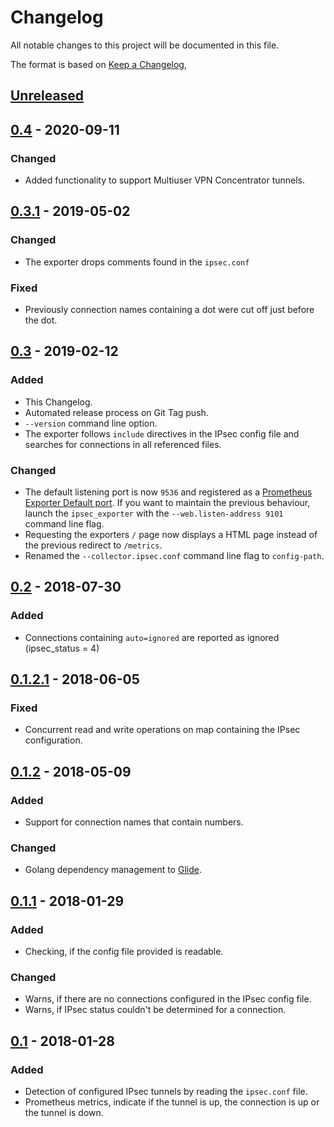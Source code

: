 # Changelog
All notable changes to this project will be documented in this file.

The format is based on [Keep a Changelog](https://keepachangelog.com/en/1.0.0/),

## [Unreleased]

## [0.4](https://github.com/alvesjc/ipsec_exporter/tree/V0.4) - 2020-09-11
### Changed
- Added functionality to support Multiuser VPN Concentrator tunnels.

## [0.3.1](https://github.com/dennisstritzke/ipsec_exporter/releases/tag/v0.3) - 2019-05-02
### Changed
- The exporter drops comments found in the `ipsec.conf`

### Fixed
- Previously connection names containing a dot were cut off just before the dot.

## [0.3](https://github.com/dennisstritzke/ipsec_exporter/releases/tag/v0.3) - 2019-02-12
### Added
- This Changelog.
- Automated release process on Git Tag push.
- `--version` command line option.
- The exporter follows `include` directives in the IPsec config file and searches for connections in all referenced
  files.

### Changed
- The default listening port is now `9536` and registered as a [Prometheus Exporter Default port](https://github.com/prometheus/prometheus/wiki/Default-port-allocations).
  If you want to maintain the previous behaviour, launch the `ipsec_exporter` with the `--web.listen-address 9101`
  command line flag.
- Requesting the exporters `/` page now displays a HTML page instead of the previous redirect to `/metrics`.
- Renamed the `--collector.ipsec.conf` command line flag to `config-path`.

## [0.2](https://github.com/dennisstritzke/ipsec_exporter/releases/tag/v0.2) - 2018-07-30
### Added
- Connections containing `auto=ignored` are reported as ignored (ipsec_status = 4)

## [0.1.2.1](https://github.com/dennisstritzke/ipsec_exporter/releases/tag/v0.1.2.1) - 2018-06-05
### Fixed
- Concurrent read and write operations on map containing the IPsec configuration.

## [0.1.2](https://github.com/dennisstritzke/ipsec_exporter/releases/tag/v0.1.2) - 2018-05-09
### Added
- Support for connection names that contain numbers.

### Changed
- Golang dependency management to [Glide](https://github.com/Masterminds/glide).

## [0.1.1](https://github.com/dennisstritzke/ipsec_exporter/releases/tag/v0.1.1) - 2018-01-29
### Added
- Checking, if the config file provided is readable.

### Changed
- Warns, if there are no connections configured in the IPsec config file.
- Warns, if IPsec status couldn't be determined for a connection.

## [0.1](https://github.com/dennisstritzke/ipsec_exporter/releases/tag/v0.1) - 2018-01-28
### Added
- Detection of configured IPsec tunnels by reading the `ipsec.conf` file.
- Prometheus metrics, indicate if the tunnel is up, the connection is up or the tunnel is down.

[Unreleased]: https://github.com/dennisstritzke/ipsec_exporter/compare/v0.3...HEAD
[0.3]: https://github.com/dennisstritzke/ipsec_exporter/compare/v0.2...v0.3
[0.2]: https://github.com/dennisstritzke/ipsec_exporter/compare/v0.1.2.1...v0.2
[0.1.2.1]: https://github.com/dennisstritzke/ipsec_exporter/compare/v0.1.2...v0.1.2.1
[0.1.2]: https://github.com/dennisstritzke/ipsec_exporter/compare/v0.1.1...v0.1.2
[0.1.1]: https://github.com/dennisstritzke/ipsec_exporter/compare/v0.1...v0.1.1
